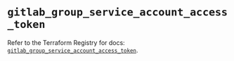 # `gitlab_group_service_account_access_token`

Refer to the Terraform Registry for docs: [`gitlab_group_service_account_access_token`](https://registry.terraform.io/providers/gitlabhq/gitlab/18.4.1/docs/resources/group_service_account_access_token).
